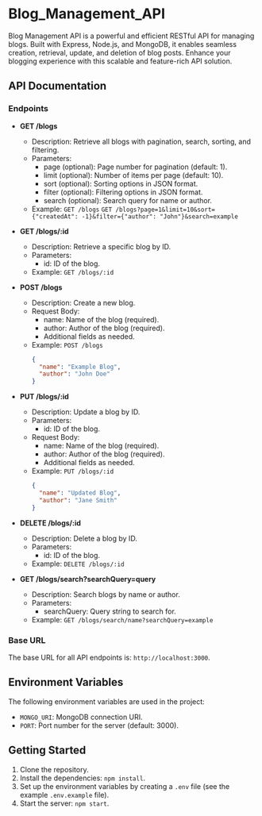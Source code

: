 # Blog_Management_API

Blog Management API is a powerful and efficient RESTful API for managing blogs. Built with Express, Node.js, and MongoDB, it enables seamless creation, retrieval, update, and deletion of blog posts. Enhance your blogging experience with this scalable and feature-rich API solution.

## API Documentation

### Endpoints

- **GET /blogs**
  - Description: Retrieve all blogs with pagination, search, sorting, and filtering.
  - Parameters:
    - page (optional): Page number for pagination (default: 1).
    - limit (optional): Number of items per page (default: 10).
    - sort (optional): Sorting options in JSON format.
    - filter (optional): Filtering options in JSON format.
    - search (optional): Search query for name or author.
  - Example: `GET /blogs` 
             `GET /blogs?page=1&limit=10&sort={"createdAt": -1}&filter={"author": "John"}&search=example`

- **GET /blogs/:id**
  - Description: Retrieve a specific blog by ID.
  - Parameters:
    - id: ID of the blog.
  - Example: `GET /blogs/:id`

- **POST /blogs**
  - Description: Create a new blog.
  - Request Body:
    - name: Name of the blog (required).
    - author: Author of the blog (required).
    - Additional fields as needed.
  - Example: `POST /blogs`
    ```json
    {
      "name": "Example Blog",
      "author": "John Doe"
    }
    ```

- **PUT /blogs/:id**
  - Description: Update a blog by ID.
  - Parameters:
    - id: ID of the blog.
  - Request Body:
    - name: Name of the blog (required).
    - author: Author of the blog (required).
    - Additional fields as needed.
  - Example: `PUT /blogs/:id`
    ```json
    {
      "name": "Updated Blog",
      "author": "Jane Smith"
    }
    ```

- **DELETE /blogs/:id**
  - Description: Delete a blog by ID.
  - Parameters:
    - id: ID of the blog.
  - Example: `DELETE /blogs/:id`

- **GET /blogs/search?searchQuery=query**
  - Description: Search blogs by name or author.
  - Parameters:
    - searchQuery: Query string to search for.
  - Example: `GET /blogs/search/name?searchQuery=example`

### Base URL

  The base URL for all API endpoints is: `http://localhost:3000`.

## Environment Variables

  The following environment variables are used in the project:

  - `MONGO_URI`: MongoDB connection URI.
  - `PORT`: Port number for the server (default: 3000).

## Getting Started

  1. Clone the repository.
  2. Install the dependencies: `npm install`.
  3. Set up the environment variables by creating a `.env` file (see the example `.env.example` file).
  4. Start the server: `npm start`.
  



